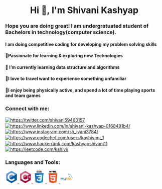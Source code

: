 <h1 align="center">Hi 👋, I'm Shivani Kashyap</h1>
<h3>Hope you are doing great! I am undergratuated student of Bachelors in technology(computer science).</h3>
<h4>I am doing competitive coding for developing my problem solving skills</h4>
<h4>🍂Passionate for learning & exploring new Technologies</h4>
<h4>🌱 I’m currently learning data structure and algorithms</h4>
<h4>🚶‍I love to travel want to experience something unfamiliar</h4>
<h4>🔅I enjoy being physically active, and spend a lot of time playing sports and team games</h4>
<h3 align="left">Connect with me:</h3>
<p align="left">
<a href="https://twitter.com/https://twitter.com/shivani59463157" target="blank"><img align="center" src="https://raw.githubusercontent.com/rahuldkjain/github-profile-readme-generator/neutral-icons/src/images/icons/Social/twitter.svg" alt="https://twitter.com/shivani59463157" height="30" width="40" /></a>
<a href="https://linkedin.com/in/https://www.linkedin.com/in/shivani-kashyap-0168491b4/" target="blank"><img align="center" src="https://raw.githubusercontent.com/rahuldkjain/github-profile-readme-generator/neutral-icons/src/images/icons/Social/linked-in-alt.svg" alt="https://www.linkedin.com/in/shivani-kashyap-0168491b4/" height="30" width="40" /></a>
<a href="https://instagram.com/https://www.instagram.com/sh_ivani3784/" target="blank"><img align="center" src="https://raw.githubusercontent.com/rahuldkjain/github-profile-readme-generator/neutral-icons/src/images/icons/Social/instagram.svg" alt="https://www.instagram.com/sh_ivani3784/" height="30" width="40" /></a>
<a href="https://www.codechef.com/users/https://www.codechef.com/users/kashivani_1" target="blank"><img align="center" src="https://cdn.jsdelivr.net/npm/simple-icons@3.1.0/icons/codechef.svg" alt="https://www.codechef.com/users/kashivani_1" height="30" width="40" /></a>
<a href="https://www.hackerrank.com/https://www.hackerrank.com/kashyapshivani11" target="blank"><img align="center" src="https://raw.githubusercontent.com/rahuldkjain/github-profile-readme-generator/neutral-icons/src/images/icons/Social/hackerrank.svg" alt="https://www.hackerrank.com/kashyapshivani11" height="30" width="40" /></a>
<a href="https://www.leetcode.com/https://leetcode.com/kshivi/" target="blank"><img align="center" src="https://raw.githubusercontent.com/rahuldkjain/github-profile-readme-generator/neutral-icons/src/images/icons/Social/leet-code.svg" alt="https://leetcode.com/kshivi/" height="30" width="40" /></a>
</p>
<h3 align="left">Languages and Tools:</h3>
<p align="left"> <a href="https://www.cprogramming.com/" target="_blank"> <img src="https://raw.githubusercontent.com/devicons/devicon/master/icons/c/c-original.svg" alt="c" width="40" height="40"/> </a> <a href="https://www.w3schools.com/cpp/" target="_blank"> <img src="https://raw.githubusercontent.com/devicons/devicon/master/icons/cplusplus/cplusplus-original.svg" alt="cplusplus" width="40" height="40"/> </a> <a href="https://www.w3schools.com/css/" target="_blank"> <img src="https://raw.githubusercontent.com/devicons/devicon/master/icons/css3/css3-original-wordmark.svg" alt="css3" width="40" height="40"/> </a> <a href="https://www.w3.org/html/" target="_blank"> <img src="https://raw.githubusercontent.com/devicons/devicon/master/icons/html5/html5-original-wordmark.svg" alt="html5" width="40" height="40"/> </a> <a href="https://www.mysql.com/" target="_blank"> <img src="https://raw.githubusercontent.com/devicons/devicon/master/icons/mysql/mysql-original-wordmark.svg" alt="mysql" width="40" height="40"/> </a> </p>
